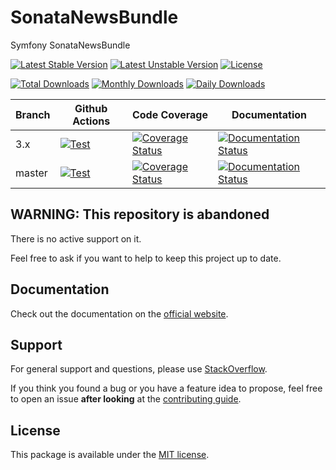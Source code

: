 <!--
DO NOT EDIT THIS FILE!

It's auto-generated by sonata-project/dev-kit package.
-->

# SonataNewsBundle

Symfony SonataNewsBundle

[![Latest Stable Version](https://poser.pugx.org/sonata-project/news-bundle/v/stable)](https://packagist.org/packages/sonata-project/news-bundle)
[![Latest Unstable Version](https://poser.pugx.org/sonata-project/news-bundle/v/unstable)](https://packagist.org/packages/sonata-project/news-bundle)
[![License](https://poser.pugx.org/sonata-project/news-bundle/license)](https://packagist.org/packages/sonata-project/news-bundle)

[![Total Downloads](https://poser.pugx.org/sonata-project/news-bundle/downloads)](https://packagist.org/packages/sonata-project/news-bundle)
[![Monthly Downloads](https://poser.pugx.org/sonata-project/news-bundle/d/monthly)](https://packagist.org/packages/sonata-project/news-bundle)
[![Daily Downloads](https://poser.pugx.org/sonata-project/news-bundle/d/daily)](https://packagist.org/packages/sonata-project/news-bundle)

Branch | Github Actions | Code Coverage | Documentation |
------ | -------------- | ------------- | ------------- |
3.x    | [![Test][test_stable_badge]][test_stable_link]     | [![Coverage Status][coverage_stable_badge]][coverage_stable_link]     | [![Documentation Status][documentation_stable_badge]][documentation_stable_link]     |
master | [![Test][test_unstable_badge]][test_unstable_link] | [![Coverage Status][coverage_unstable_badge]][coverage_unstable_link] | [![Documentation Status][documentation_unstable_badge]][documentation_unstable_link] |

## WARNING: This repository is abandoned

There is no active support on it.

Feel free to ask if you want to help to keep this project up to date.

## Documentation

Check out the documentation on the [official website](https://docs.sonata-project.org/projects/SonataNewsBundle).

## Support

For general support and questions, please use [StackOverflow](http://stackoverflow.com/questions/tagged/sonata).

If you think you found a bug or you have a feature idea to propose, feel free to open an issue
**after looking** at the [contributing guide](CONTRIBUTING.md).

## License

This package is available under the [MIT license](LICENSE).

[test_stable_badge]: https://github.com/sonata-project/SonataNewsBundle/workflows/Test/badge.svg?branch=3.x
[test_stable_link]: https://github.com/sonata-project/SonataNewsBundle/actions?query=workflow:test+branch:3.x
[test_unstable_badge]: https://github.com/sonata-project/SonataNewsBundle/workflows/Test/badge.svg?branch=master
[test_unstable_link]: https://github.com/sonata-project/SonataNewsBundle/actions?query=workflow:test+branch:master

[coverage_stable_badge]: https://codecov.io/gh/sonata-project/SonataNewsBundle/branch/3.x/graph/badge.svg
[coverage_stable_link]: https://codecov.io/gh/sonata-project/SonataNewsBundle/branch/3.x
[coverage_unstable_badge]: https://codecov.io/gh/sonata-project/SonataNewsBundle/branch/master/graph/badge.svg
[coverage_unstable_link]: https://codecov.io/gh/sonata-project/SonataNewsBundle/branch/master

[documentation_stable_badge]: https://readthedocs.org/projects/sonatanewsbundle/badge/?version=3.x
[documentation_stable_link]: https://docs.sonata-project.org/projects/SonataNewsBundle/en/3.x/?badge=3.x
[documentation_unstable_badge]: https://readthedocs.org/projects/sonatanewsbundle/badge/?version=master
[documentation_unstable_link]: https://docs.sonata-project.org/projects/SonataNewsBundle/en/master/?badge=master
